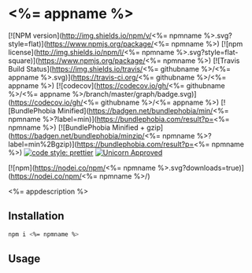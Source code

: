 # <%= appname %>

[![NPM version](http://img.shields.io/npm/v/<%= npmname %>.svg?style=flat)](https://www.npmjs.org/package/<%= npmname %>)
[![npm license](http://img.shields.io/npm/l/<%= npmname %>.svg?style=flat-square)](https://www.npmjs.org/package/<%= npmname %>)
[![Travis Build Status](https://img.shields.io/travis/<%= githubname %>/<%= appname %>.svg)](https://travis-ci.org/<%= githubname %>/<%= appname %>)
[![codecov](https://codecov.io/gh/<%= githubname %>/<%= appname %>/branch/master/graph/badge.svg)](https://codecov.io/gh/<%= githubname %>/<%= appname %>)
[![BundlePhobia Minified](https://badgen.net/bundlephobia/min/<%= npmname %>?label=min)](https://bundlephobia.com/result?p=<%= npmname %>)
[![BundlePhobia Minified + gzip](https://badgen.net/bundlephobia/minzip/<%= npmname %>?label=min%2Bgzip)](https://bundlephobia.com/result?p=<%= npmname %>)
[![code style: prettier](https://img.shields.io/badge/code_style-prettier-ff69b4.svg)](https://github.com/prettier/prettier)
[![Unicorn Approved](https://img.shields.io/badge/unicorn-approved-ff69b4.svg)](https://twitter.com/sindresorhus/status/457989012528316416?ref_src=twsrc%5Etfw&ref_url=https%3A%2F%2Fwww.quora.com%2FWhat-does-the-unicorn-approved-shield-mean-in-GitHub)

[![npm](https://nodei.co/npm/<%= npmname %>.svg?downloads=true)](https://nodei.co/npm/<%= npmname %>/)

<%= appdescription %>

## Installation

```bash
npm i <%= npmname %>
```

## Usage

<!-- TODO -->
